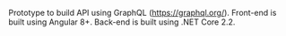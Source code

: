 Prototype to build API using GraphQL (https://graphql.org/).
Front-end is built using Angular 8+.
Back-end is built using .NET Core 2.2.
